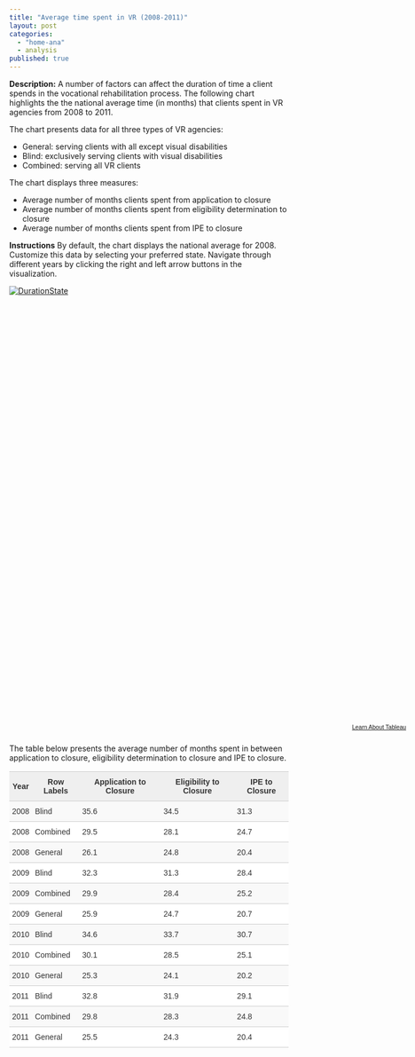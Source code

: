 ```yaml
---
title: "Average time spent in VR (2008-2011)"
layout: post
categories: 
  - "home-ana"
  - analysis
published: true
---
```


**Description:**
A number of factors can affect the duration of time a client spends in the vocational rehabilitation process. The following chart highlights the the national average time (in months) that clients spent in VR agencies from 2008 to 2011.

The chart presents data for all three types of VR agencies: 

- General: serving clients with all except visual disabilities 
- Blind: exclusively serving clients with visual disabilities
- Combined: serving all VR clients

The chart displays three measures:

- Average number of months clients spent from application to closure
- Average number of months clients spent from eligibility determination to closure
- Average number of months clients spent from IPE to closure

**Instructions**
By default, the chart displays the national average for 2008. Customize this data by selecting your preferred state. Navigate through different years by clicking the right and left arrow buttons in the visualization. 

<script type='text/javascript' src='https://public.tableausoftware.com/javascripts/api/viz_v1.js'></script><div class='tableauPlaceholder' style='width: 724px; height: 789px;'><noscript><a href='#'><img alt='DurationState ' src='https:&#47;&#47;public.tableausoftware.com&#47;static&#47;images&#47;RS&#47;RSA911_Duration&#47;DurationState&#47;1_rss.png' style='border: none' /></a></noscript><object class='tableauViz' width='724' height='789' style='display:none;'><param name='host_url' value='https%3A%2F%2Fpublic.tableausoftware.com%2F' /> <param name='site_root' value='' /><param name='name' value='RSA911_Duration&#47;DurationState' /><param name='tabs' value='no' /><param name='toolbar' value='yes' /><param name='static_image' value='https:&#47;&#47;public.tableausoftware.com&#47;static&#47;images&#47;RS&#47;RSA911_Duration&#47;DurationState&#47;1.png' /> <param name='animate_transition' value='yes' /><param name='display_static_image' value='yes' /><param name='display_spinner' value='yes' /><param name='display_overlay' value='yes' /><param name='display_count' value='yes' /></object></div><div style='width:724px;height:22px;padding:0px 10px 0px 0px;color:black;font:normal 8pt verdana,helvetica,arial,sans-serif;'><div style='float:right; padding-right:8px;'><a href='http://www.tableausoftware.com/public/about-tableau-products?ref=https://public.tableausoftware.com/views/RSA911_Duration/DurationState' target='_blank'>Learn About Tableau</a></div></div>

The table below presents the average number of months spent in between application to closure, eligibility determination to closure and IPE to closure. 


<style type="text/css">
.tg  {border-collapse:collapse;border-spacing:0;border-color:#ccc;}
.tg td{font-family:Arial, sans-serif;font-size:14px;padding:10px 5px;border-style:solid;border-width:0px;overflow:hidden;word-break:normal;border-color:#ccc;color:#333;background-color:#fff;border-top-width:1px;border-bottom-width:1px;}
.tg th{font-family:Arial, sans-serif;font-size:14px;font-weight:normal;padding:10px 5px;border-style:solid;border-width:0px;overflow:hidden;word-break:normal;border-color:#ccc;color:#333;background-color:#f0f0f0;border-top-width:1px;border-bottom-width:1px;}
.tg .tg-wr85{font-weight:bold;background-color:#efefef;text-align:center}
.tg .tg-4eph{background-color:#f9f9f9}
</style>
<table class="tg">
  <tr>
    <th class="tg-wr85">Year</th>
    <th class="tg-wr85">Row Labels</th>
    <th class="tg-wr85">Application to Closure</th>
    <th class="tg-wr85">Eligibility to Closure</th>
    <th class="tg-wr85">IPE to Closure</th>
  </tr>
  <tr>
    <td class="tg-4eph">2008</td>
    <td class="tg-4eph">Blind</td>
    <td class="tg-4eph">35.6</td>
    <td class="tg-4eph">34.5</td>
    <td class="tg-4eph">31.3</td>
  </tr>
  <tr>
    <td class="tg-031e">2008</td>
    <td class="tg-031e">Combined</td>
    <td class="tg-031e">29.5</td>
    <td class="tg-031e">28.1</td>
    <td class="tg-031e">24.7</td>
  </tr>
  <tr>
    <td class="tg-4eph">2008</td>
    <td class="tg-4eph">General</td>
    <td class="tg-4eph">26.1</td>
    <td class="tg-4eph">24.8</td>
    <td class="tg-4eph">20.4</td>
  </tr>
  <tr>
    <td class="tg-031e">2009</td>
    <td class="tg-031e">Blind</td>
    <td class="tg-031e">32.3</td>
    <td class="tg-031e">31.3</td>
    <td class="tg-031e">28.4</td>
  </tr>
  <tr>
    <td class="tg-4eph">2009</td>
    <td class="tg-4eph">Combined</td>
    <td class="tg-4eph">29.9</td>
    <td class="tg-4eph">28.4</td>
    <td class="tg-4eph">25.2</td>
  </tr>
  <tr>
    <td class="tg-031e">2009</td>
    <td class="tg-031e">General</td>
    <td class="tg-031e">25.9</td>
    <td class="tg-031e">24.7</td>
    <td class="tg-031e">20.7</td>
  </tr>
  <tr>
    <td class="tg-4eph">2010</td>
    <td class="tg-4eph">Blind</td>
    <td class="tg-4eph">34.6</td>
    <td class="tg-4eph">33.7</td>
    <td class="tg-4eph">30.7</td>
  </tr>
  <tr>
    <td class="tg-031e">2010</td>
    <td class="tg-031e">Combined</td>
    <td class="tg-031e">30.1</td>
    <td class="tg-031e">28.5</td>
    <td class="tg-031e">25.1</td>
  </tr>
  <tr>
    <td class="tg-4eph">2010</td>
    <td class="tg-4eph">General</td>
    <td class="tg-4eph">25.3</td>
    <td class="tg-4eph">24.1</td>
    <td class="tg-4eph">20.2</td>
  </tr>
  <tr>
    <td class="tg-031e">2011</td>
    <td class="tg-031e">Blind</td>
    <td class="tg-031e">32.8</td>
    <td class="tg-031e">31.9</td>
    <td class="tg-031e">29.1</td>
  </tr>
  <tr>
    <td class="tg-4eph">2011</td>
    <td class="tg-4eph">Combined</td>
    <td class="tg-4eph">29.8</td>
    <td class="tg-4eph">28.3</td>
    <td class="tg-4eph">24.8</td>
  </tr>
  <tr>
    <td class="tg-031e">2011</td>
    <td class="tg-031e">General</td>
    <td class="tg-031e">25.5</td>
    <td class="tg-031e">24.3</td>
    <td class="tg-031e">20.4</td>
  </tr>
</table>